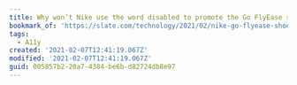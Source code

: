 ```yaml
---
title: Why won’t Nike use the word disabled to promote the Go FlyEase shoe?
bookmark_of: 'https://slate.com/technology/2021/02/nike-go-flyease-shoe-disabled-design.html'
tags:
  - A11y
created: '2021-02-07T12:41:19.067Z'
modified: '2021-02-07T12:41:19.067Z'
guid: 005857b2-20a7-4384-be6b-d82724db8e97
---
```

 
